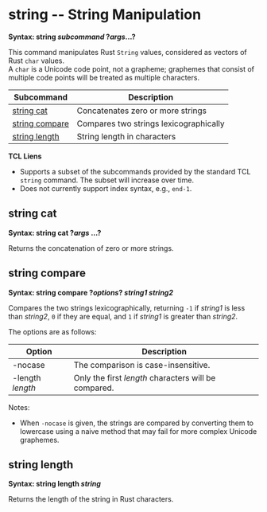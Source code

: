 # string -- String Manipulation

**Syntax: string *subcommand* ?*args*...?**

This command manipulates Rust `String` values, considered as vectors of Rust `char` values.  
A `char` is a Unicode code point, not a grapheme; graphemes that consist of multiple code
points will be treated as multiple characters.

| Subcommand                                  | Description                                    |
| ------------------------------------------- | ---------------------------------------------- |
| [string cat](#string-cat)                   | Concatenates zero or more strings              |
| [string compare](#string-compare)           | Compares two strings lexicographically         |
| [string length](#string-length)             | String length in characters                    |

**TCL Liens**

* Supports a subset of the subcommands provided by the standard TCL `string` command.  The
  subset will increase over time.
* Does not currently support index syntax, e.g., `end-1`.

## string cat

**Syntax: string cat ?*args* ...?**

Returns the concatenation of zero or more strings.

## string compare

**Syntax: string compare ?*options*? *string1* *string2***

Compares the two strings lexicographically, returning `-1` if *string1* is less than *string2*,
`0` if they are equal, and `1` if *string1* is greater than *string2*.

The options are as follows:

| Option           | Description                                          |
| ---------------- | ---------------------------------------------------- |
| -nocase          | The comparison is case-insensitive.                  |
| -length *length* | Only the first *length* characters will be compared. |

Notes:

* When `-nocase` is given, the strings are compared by converting them to lowercase using
  a naive method that may fail for more complex Unicode graphemes.

## string length

**Syntax: string length _string_**

Returns the length of the string in Rust characters.
